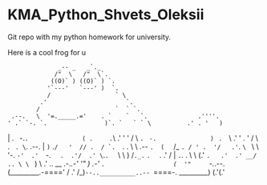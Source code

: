 # KMA_Python_Shvets_Oleksii

Git repo with my python homework for university. 

Here is a cool frog for u 

                           
                  _-- _   _`._  
                 /"  \   /"  \`.  
                ((O)` ) ((O)` ) `.   
               '`---'   `---' )  `.    
               /                  ` \      
             .'                      `.      
            /                     `  ` `.      
     .--.   \  '=._____.='    . `    `   `.              .''''.
    ' .` `-. `.                )`. `   ` ` \          .' . '   )
   |   .  ` `-.`.               ( .  ` `  .`\      .'  '    ' /
    \  `. `    `-.               ) ` .   ` ` \  .'   ' .  '  /
     \ ` `.  ` . \`.    .--.     |  ` ) `   .``/   '  // .  /
      `.  ``. .   \ \   .-- `.  (  ` /_   ` . / ' .  '/   .'
        `. ` \  `  \ \  '-.   `-'  .'  `-.  `   .  .'/  .'
          \ `.`.  ` \ \    ) /`._.`       `.  ` .  .'  /
           |  `.`. . \ \  (.'               `.   .'  .'
        __/  .. \ \ ` ) \                     \.' .. \__
 .-._.-'     '"  ) .-'   `.                   (  '"     `-._.--.
(_________.-====' / .' /\_)`--..__________..-- `====-. _________)
                 (.'(.'
